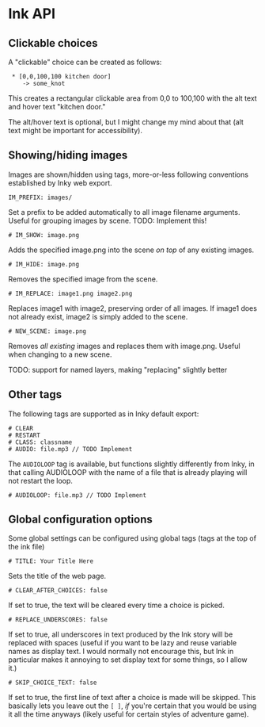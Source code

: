 # Ink API


## Clickable choices

A "clickable" choice can be created as follows:

```
 * [0,0,100,100 kitchen door]
    -> some_knot
```

This creates a rectangular clickable area from 0,0 to 100,100 with the alt text and hover text "kitchen door."

The alt/hover text is optional, but I might change my mind about that (alt text might be important for accessibility).

## Showing/hiding images

Images are shown/hidden using tags, more-or-less following conventions established by Inky web export.

```
IM_PREFIX: images/
```
Set a prefix to be added automatically to all image filename arguments.
Useful for grouping images by scene.
TODO: Implement this!

```
# IM_SHOW: image.png
```
Adds the specified image.png into the scene *on top* of any existing images.

```
# IM_HIDE: image.png
```
Removes the specified image from the scene.

```
# IM_REPLACE: image1.png image2.png
```
Replaces image1 with image2, preserving order of all images.
If image1 does not already exist, image2 is simply added to the scene.

```
# NEW_SCENE: image.png
```
Removes *all existing* images and replaces them with image.png.
Useful when changing to a new scene.

TODO: support for named layers, making "replacing" slightly better

## Other tags

The following tags are supported as in Inky default export:

```
# CLEAR
# RESTART
# CLASS: classname
# AUDIO: file.mp3 // TODO Implement
```

The `AUDIOLOOP` tag is available, but functions slightly differently from Inky, in that calling AUDIOLOOP with the name of a file that is already playing will not restart the loop.
```
# AUDIOLOOP: file.mp3 // TODO Implement
```

## Global configuration options

Some global settings can be configured using global tags (tags at the top of the ink file)

```
# TITLE: Your Title Here
```
Sets the title of the web page.

```
# CLEAR_AFTER_CHOICES: false
```
If set to true, the text will be cleared every time a choice is picked.

```
# REPLACE_UNDERSCORES: false
```
If set to true, all underscores in text produced by the Ink story will be replaced with spaces (useful if you want to be lazy and reuse variable names as display text.  I would normally not encourage this, but Ink in particular makes it annoying to set display text for some things, so I allow it.)

```
# SKIP_CHOICE_TEXT: false
```
If set to true, the first line of text after a choice is made will be skipped.  This basically lets you leave out the `[ ]`, *if* you're certain that you would be using it all the time anyways (likely useful for certain styles of adventure game).


